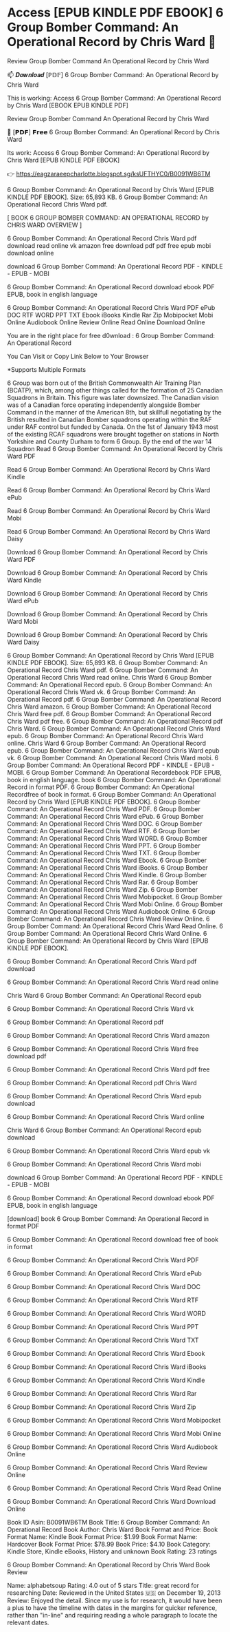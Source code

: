 # Access [EPUB KINDLE PDF EBOOK] 6 Group Bomber Command: An Operational Record by Chris Ward 📂
Review Group Bomber Command An Operational Record by Chris Ward

📫 𝑫𝒐𝒘𝒏𝒍𝒐𝒂𝒅 [ℙ𝔻𝔽] 6 Group Bomber Command: An Operational Record by Chris Ward

This is working: Access 6 Group Bomber Command: An Operational Record by Chris Ward [EBOOK EPUB KINDLE PDF]


Review Group Bomber Command An Operational Record by Chris Ward

📂 [𝗣𝗗𝗙] 𝗙𝗿𝗲𝗲 6 Group Bomber Command: An Operational Record by Chris Ward

Its work: Access 6 Group Bomber Command: An Operational Record by Chris Ward [EPUB KINDLE PDF EBOOK]



👉 https://eagzaraeepcharlotte.blogspot.sg/ksUFTHYC0/B0091WB6TM



6 Group Bomber Command: An Operational Record by Chris Ward [EPUB KINDLE PDF EBOOK]. Size: 65,893 KB. 6 Group Bomber Command: An Operational Record Chris Ward pdf.

[ BOOK 6 GROUP BOMBER COMMAND: AN OPERATIONAL RECORD by CHRIS WARD OVERVIEW ]

6 Group Bomber Command: An Operational Record Chris Ward pdf download read online vk amazon free download pdf pdf free epub mobi download online

download 6 Group Bomber Command: An Operational Record PDF - KINDLE - EPUB - MOBI

6 Group Bomber Command: An Operational Record download ebook PDF EPUB, book in english language

6 Group Bomber Command: An Operational Record Chris Ward PDF ePub DOC RTF WORD PPT TXT Ebook iBooks Kindle Rar Zip Mobipocket Mobi Online Audiobook Online Review Online Read Online Download Online

You are in the right place for free d0wnload : 6 Group Bomber Command: An Operational Record

You Can Visit or Copy Link Below to Your Browser

*Supports Multiple Formats


6 Group was born out of the British Commonwealth Air Training Plan (BCATP), which, among other things called for the formation of 25 Canadian Squadrons in Britain. This figure was later downsized. The Canadian vision was of a Canadian force operating independently alongside Bomber Command in the manner of the American 8th, but skillfull negotiating by the British resulted in Canadian Bomber squadrons operating within the RAF under RAF control but funded by Canada. On the 1st of January 1943 most of the existing RCAF squadrons were brought together on stations in North Yorkshire and County Durham to form 6 Group. By the end of the war 14 Squadron
Read 6 Group Bomber Command: An Operational Record by Chris Ward PDF

Read 6 Group Bomber Command: An Operational Record by Chris Ward Kindle

Read 6 Group Bomber Command: An Operational Record by Chris Ward ePub

Read 6 Group Bomber Command: An Operational Record by Chris Ward Mobi

Read 6 Group Bomber Command: An Operational Record by Chris Ward Daisy

Download 6 Group Bomber Command: An Operational Record by Chris Ward PDF

Download 6 Group Bomber Command: An Operational Record by Chris Ward Kindle

Download 6 Group Bomber Command: An Operational Record by Chris Ward ePub

Download 6 Group Bomber Command: An Operational Record by Chris Ward Mobi

Download 6 Group Bomber Command: An Operational Record by Chris Ward Daisy

6 Group Bomber Command: An Operational Record by Chris Ward [EPUB KINDLE PDF EBOOK]. Size: 65,893 KB. 6 Group Bomber Command: An Operational Record Chris Ward pdf. 6 Group Bomber Command: An Operational Record Chris Ward read online. Chris Ward 6 Group Bomber Command: An Operational Record epub. 6 Group Bomber Command: An Operational Record Chris Ward vk. 6 Group Bomber Command: An Operational Record pdf. 6 Group Bomber Command: An Operational Record Chris Ward amazon. 6 Group Bomber Command: An Operational Record Chris Ward free pdf. 6 Group Bomber Command: An Operational Record Chris Ward pdf free. 6 Group Bomber Command: An Operational Record pdf Chris Ward. 6 Group Bomber Command: An Operational Record Chris Ward epub. 6 Group Bomber Command: An Operational Record Chris Ward online. Chris Ward 6 Group Bomber Command: An Operational Record epub. 6 Group Bomber Command: An Operational Record Chris Ward epub vk. 6 Group Bomber Command: An Operational Record Chris Ward mobi. 6 Group Bomber Command: An Operational Record PDF - KINDLE - EPUB - MOBI. 6 Group Bomber Command: An Operational Recordebook PDF EPUB, book in english language. book 6 Group Bomber Command: An Operational Record in format PDF. 6 Group Bomber Command: An Operational Recordfree of book in format. 6 Group Bomber Command: An Operational Record by Chris Ward [EPUB KINDLE PDF EBOOK]. 6 Group Bomber Command: An Operational Record Chris Ward PDF. 6 Group Bomber Command: An Operational Record Chris Ward ePub. 6 Group Bomber Command: An Operational Record Chris Ward DOC. 6 Group Bomber Command: An Operational Record Chris Ward RTF. 6 Group Bomber Command: An Operational Record Chris Ward WORD. 6 Group Bomber Command: An Operational Record Chris Ward PPT. 6 Group Bomber Command: An Operational Record Chris Ward TXT. 6 Group Bomber Command: An Operational Record Chris Ward Ebook. 6 Group Bomber Command: An Operational Record Chris Ward iBooks. 6 Group Bomber Command: An Operational Record Chris Ward Kindle. 6 Group Bomber Command: An Operational Record Chris Ward Rar. 6 Group Bomber Command: An Operational Record Chris Ward Zip. 6 Group Bomber Command: An Operational Record Chris Ward Mobipocket. 6 Group Bomber Command: An Operational Record Chris Ward Mobi Online. 6 Group Bomber Command: An Operational Record Chris Ward Audiobook Online. 6 Group Bomber Command: An Operational Record Chris Ward Review Online. 6 Group Bomber Command: An Operational Record Chris Ward Read Online. 6 Group Bomber Command: An Operational Record Chris Ward Online. 6 Group Bomber Command: An Operational Record by Chris Ward [EPUB KINDLE PDF EBOOK].

6 Group Bomber Command: An Operational Record Chris Ward pdf download

6 Group Bomber Command: An Operational Record Chris Ward read online

Chris Ward 6 Group Bomber Command: An Operational Record epub

6 Group Bomber Command: An Operational Record Chris Ward vk

6 Group Bomber Command: An Operational Record pdf

6 Group Bomber Command: An Operational Record Chris Ward amazon

6 Group Bomber Command: An Operational Record Chris Ward free download pdf

6 Group Bomber Command: An Operational Record Chris Ward pdf free

6 Group Bomber Command: An Operational Record pdf Chris Ward

6 Group Bomber Command: An Operational Record Chris Ward epub download

6 Group Bomber Command: An Operational Record Chris Ward online

Chris Ward 6 Group Bomber Command: An Operational Record epub download

6 Group Bomber Command: An Operational Record Chris Ward epub vk

6 Group Bomber Command: An Operational Record Chris Ward mobi

download 6 Group Bomber Command: An Operational Record PDF - KINDLE - EPUB - MOBI

6 Group Bomber Command: An Operational Record download ebook PDF EPUB, book in english language

[download] book 6 Group Bomber Command: An Operational Record in format PDF

6 Group Bomber Command: An Operational Record download free of book in format

6 Group Bomber Command: An Operational Record Chris Ward PDF

6 Group Bomber Command: An Operational Record Chris Ward ePub

6 Group Bomber Command: An Operational Record Chris Ward DOC

6 Group Bomber Command: An Operational Record Chris Ward RTF

6 Group Bomber Command: An Operational Record Chris Ward WORD

6 Group Bomber Command: An Operational Record Chris Ward PPT

6 Group Bomber Command: An Operational Record Chris Ward TXT

6 Group Bomber Command: An Operational Record Chris Ward Ebook

6 Group Bomber Command: An Operational Record Chris Ward iBooks

6 Group Bomber Command: An Operational Record Chris Ward Kindle

6 Group Bomber Command: An Operational Record Chris Ward Rar

6 Group Bomber Command: An Operational Record Chris Ward Zip

6 Group Bomber Command: An Operational Record Chris Ward Mobipocket

6 Group Bomber Command: An Operational Record Chris Ward Mobi Online

6 Group Bomber Command: An Operational Record Chris Ward Audiobook Online

6 Group Bomber Command: An Operational Record Chris Ward Review Online

6 Group Bomber Command: An Operational Record Chris Ward Read Online

6 Group Bomber Command: An Operational Record Chris Ward Download Online

Book ID Asin: B0091WB6TM
Book Title: 6 Group Bomber Command: An Operational Record
Book Author: Chris Ward
Book Format and Price:
Book Format Name: Kindle
Book Format Price: $1.99
Book Format Name: Hardcover
Book Format Price: $78.99
Book Price: $4.10
Book Category: Kindle Store, Kindle eBooks, History and unknown
Book Rating: 23 ratings

6 Group Bomber Command: An Operational Record by Chris Ward Book Review

Name: alphabetsoup
Rating: 4.0 out of 5 stars
Title: great record for researching
Date: Reviewed in the United States 🇺🇸 on December 19, 2013
Review: Enjoyed the detail. Since my use is for research, it would have been a plus to have the timeline with dates in the margins for quicker reference, rather than "in-line" and requiring reading a whole paragraph to locate the relevant dates.

